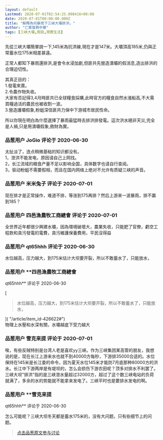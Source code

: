 ```yaml
---
layout: default
Lastmod: 2020-07-01T02:54:25.098416+00:00
date: 2020-07-01T00:00:00.000Z
title: "解釋為何暴雨下三峽大壩排洪。"
author: "亡黨復興中華"
tags: [三峽大壩,假設,現實生活]
---
```


先從三峽大壩簡單說一下,145米為抗洪線,現在才是147米。大壩頂高185米,仍與正常蓄水位175米相差甚遠。  
  
正常人都知下暴雨還排洪,是會令水浸加劇,但匪共先營造潰壩的假消息,造出排洪的合理迫切性。  
  
其真正目的：  
1.發電來賣。  
2.令農作物失收。  
大家有否記得3,4月時匪共已全球糧食採購,此時官方的糧食自然水漲船高,不大需買糧過活的農民也被收割一波。  
3.營造護壩假象,粉蛆深信匪共力保中下游城市居民性命。  
  
所以你現在明白為什麼選擇了暴雨最猛時去排洪排發電。這次洪水絕非天災,完全是人禍,只是用潰壩假象,斂財為實。

            
### 品葱用户 **JoGio** 评论于 2020-06-30
        
太扯淡了，连点稍微基础的知识都没有。  
1，泄洪不能发电，原因请自己上网找。  
2，长江流域的粮食产量不足以影响全国，具体数字也请自行查阅。  
3，驱动粉蛆不需要假相，而且在国内网络上绝对不允许有质疑三峡的声音。
        


            
### 品葱用户 **米米兔子** 评论于 2020-07-01
        
现在排才是正常操作，难道不排，等涨到175再排？然后上游来一波暴雨，排不赢到185？
        


            
### 品葱用户 **四邑漁農牧工商總會** 评论于 2020-07-01
        
全世界近年都很少興建水壩，因為環境破壞大，農業失收，只能肥了官僚，虧空工程款和貪污發電的電費，貪污維護保養費用，平民沒得益
        


            
### 品葱用户 **qt65hhh** 评论于 2020-06-30
        
水位越高，压力越大，到175米估计大坝要开裂，所以不敢蓄水了，只能放水，
        


            
### 品葱用户 **四邑漁農牧工商總會 
qt65hhh** 评论于 2020-06-30
        
[

> 水位越高，压力越大，到175米估计大坝要开裂，所以不敢蓄水了，只能放水，

]( "/article/item_id-426622#")  
物理上水壓和水深有關，水壩越底下受力越大
        


            
### 品葱用户 **雪克来提** 评论于 2020-07-01
        
唉，有些反贼特别是台湾人老是喜欢yy三峡。作为三峡集团某高管的朋友，我想说的是，现在长江上游来水也就不到40000方每秒，下游排35000合适的。水位保持在145米是长江委的命令，因为夏天水位145米才能防7月底那种80000方的洪水。长江中下游两岸是有堤坝的，怎么会损伤下游农田呢？顶多对排水不利罢了。三峡大坝"排洪"指的是三峡泄水量超过32000方，超过了这个数三峡电站的负荷就满了，多余的水的势能就不能拿来发电了。三峡平时也是要排水发电的啊。
        


            
### 品葱用户 **雪克来提 
qt65hhh** 评论于 2020-06-30
        
怎么可能呢？三峡大坝冬天都是蓄水175米的，没有大问题，只有些细节上的问题。
        






> [点击品葱原文参与讨论](https://pincong.rocks/article/id-21011__sort_key-agree_count__sort-DESC)

